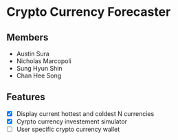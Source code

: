 # Crypto Currency Forecaster

## Members
* Austin Sura  
* Nicholas Marcopoli  
* Sung Hyun Shin  
* Chan Hee Song  

## Features
- [x] Display current hottest and coldest N currencies
- [x] Cyrpto currency investement simulator
- [ ] User specific crypto currency wallet
